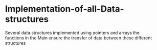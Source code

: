 # Implementation-of-all-Data-structures
Several data structures implemented using pointers and arrays
the functions in the Main ensure the transfer of data between these different structures
